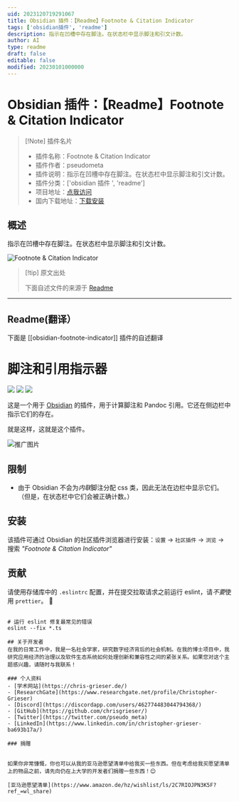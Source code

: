 ```yaml
---
uid: 2023120719291067
title: Obsidian 插件：【Readme】Footnote & Citation Indicator
tags: ['obsidian插件', 'readme']
description: 指示在凹槽中存在脚注。在状态栏中显示脚注和引文计数。
author: AI
type: readme
draft: false
editable: false
modified: 20230101000000
---
```


# Obsidian 插件：【Readme】Footnote & Citation Indicator

> [!Note] 插件名片
> - 插件名称：Footnote & Citation Indicator
> - 插件作者：pseudometa
> - 插件说明：指示在凹槽中存在脚注。在状态栏中显示脚注和引文计数。
> - 插件分类：['obsidian 插件 ', 'readme']
> - 项目地址：[点我访问](https://github.com/chrisgrieser/obsidian-footnote-indicator)
> - 国内下载地址：[下载安装](https://pkmer.cn/products/plugin/pluginMarket/?obsidian-footnote-indicator)

## 概述

指示在凹槽中存在脚注。在状态栏中显示脚注和引文计数。

![Footnote & Citation Indicator](https://cdn.pkmer.cn/covers/obsidian-footnote-indicator.png!pkmer)

> [!tip] 原文出处
>
>下面自述文件的来源于 [Readme](https://ghproxy.net/https://raw.githubusercontent.com/chrisgrieser/obsidian-footnote-indicator/master/README.md)
>

---

## Readme(翻译）

下面是 [[obsidian-footnote-indicator]] 插件的自述翻译

# 脚注和引用指示器

![](https://img.shields.io/github/downloads/chrisgrieser/obsidian-footnote-indicator/total?label=总下载量&style=plastic) ![](https://img.shields.io/github/v/release/chrisgrieser/obsidian-footnote-indicator?label=最新版本&style=plastic) [![](https://img.shields.io/badge/更新日志-点击这里-FFE800?style=plastic)](Changelog.md)

这是一个用于 [Obsidian](https://obsidian.md/) 的插件，用于计算脚注和 Pandoc 引用。它还在侧边栏中指示它们的存在。

就是这样，这就是这个插件。

![推广图片](https://cdn.pkmer.cn/covers/obsidian-footnote-indicator_2_0.png!pkmer)

## 限制

- 由于 Obsidian 不会为*内联*脚注分配 css 类，因此无法在边栏中显示它们。（但是，在状态栏中它们会被正确计数。）

## 安装

该插件可通过 Obsidian 的社区插件浏览器进行安装：`设置` → `社区插件` → `浏览` → 搜索 *"Footnote & Citation Indicator"*

## 贡献

请使用存储库中的 `.eslintrc` 配置，并在提交拉取请求之前运行 eslint，请*不要*使用 `prettier`。 🙂

```shell

# 运行 eslint 修复最常见的错误
eslint --fix *.ts

## 关于开发者
在我的日常工作中，我是一名社会学家，研究数字经济背后的社会机制。在我的博士项目中，我研究应用经济的治理以及软件生态系统如何处理创新和兼容性之间的紧张关系。如果您对这个主题感兴趣，请随时与我联系！

### 个人资料
- [学术网站](https://chris-grieser.de/)
- [ResearchGate](https://www.researchgate.net/profile/Christopher-Grieser)
- [Discord](https://discordapp.com/users/462774483044794368/)
- [GitHub](https://github.com/chrisgrieser/)
- [Twitter](https://twitter.com/pseudo_meta)
- [LinkedIn](https://www.linkedin.com/in/christopher-grieser-ba693b17a/)

### 捐赠


如果你非常慷慨，你也可以从我的亚马逊愿望清单中给我买一些东西。但在考虑给我买愿望清单上的物品之前，请先向仍在上大学的开发者们捐赠一些东西！😊

[亚马逊愿望清单](https://www.amazon.de/hz/wishlist/ls/2C7RIOJPN3K5F?ref_=wl_share)



